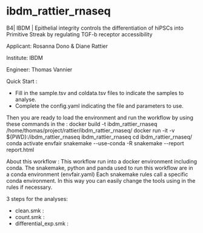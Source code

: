 # ibdm_rattier_rnaseq
B4| IBDM | Epithelial integrity controls the differentiation of hiPSCs into Primitive Streak by regulating TGF-b receptor accessibility

Applicant: Rosanna Dono & Diane Rattier

Institute: IBDM

Engineer: Thomas Vannier

Quick Start :
- Fill in the sample.tsv and coldata.tsv files to indicate the samples to analyse.
- Complete the config.yaml indicating the file and parameters to use.

Then you are ready to load the environment and run the workflow by using these commands in the  :
docker build -t ibdm_rattier_rnaseq /home/thomas/project/rattier/ibdm_rattier_rnaseq/
docker run -it -v ${PWD}:/ibdm_rattier_rnaseq ibdm_rattier_rnaseq
cd ibdm_rattier_rnaseq/
conda activate envfair
snakemake --use-conda -R 
snakemake --report report.html


About this workflow :
This workflow run into a docker environment including conda.
The snakemake, python and panda used to run this workflow are in a conda environment (envfair.yaml)
Each snakemake rules call a specific conda environment. In this way you can easily change the tools using in the rules if necessary. 

3 steps for the analyses:
- clean.smk : 
- count.smk :
- differential_exp.smk :
